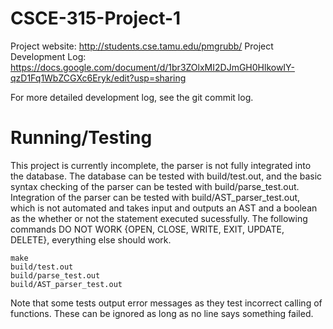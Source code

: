 CSCE-315-Project-1
==================

Project website: http://students.cse.tamu.edu/pmgrubb/
Project Development Log: https://docs.google.com/document/d/1br3ZOlxMI2DJmGH0HlkowIY-qzD1Fq1WbZCGXc6Eryk/edit?usp=sharing

For more detailed development log, see the git commit log.


Running/Testing
===============

This project is currently incomplete, the parser is not fully integrated into
the database. The database can be tested with build/test.out, and the basic
syntax checking of the parser can be tested with build/parse_test.out.
Integration of the parser can be tested with build/AST_parser_test.out,
which is not automated and takes input and outputs an AST and a boolean as
the whether or not the statement executed sucessfully. The following commands
DO NOT WORK {OPEN, CLOSE, WRITE, EXIT, UPDATE, DELETE}, everything else should
work.

```
make
build/test.out
build/parse_test.out
build/AST_parser_test.out
```
Note that some tests output error messages as they test incorrect calling of functions.
These can be ignored as long as no line says something failed.